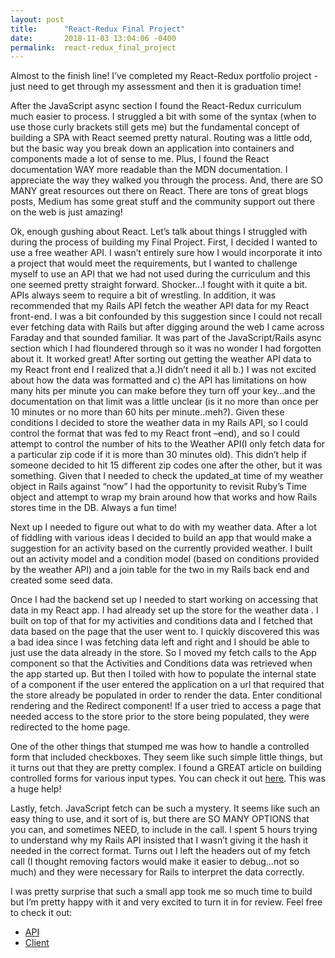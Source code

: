 ```yaml
---
layout: post
title:      "React-Redux Final Project"
date:       2018-11-03 13:04:06 -0400
permalink:  react-redux_final_project
---
```




Almost to the finish line! I’ve completed my React-Redux portfolio project - just need to get through my assessment and then it is graduation time!

After the JavaScript async section I found the React-Redux curriculum much easier to process. I struggled a bit with some of the syntax (when to use those curly brackets still gets me) but the fundamental concept of building a SPA with React seemed pretty natural. Routing was a little odd, but the basic way you break down an application into containers and components made a lot of sense to me.  Plus, I found the React documentation WAY more readable than the MDN documentation. I appreciate the way they walked you through the process.  And, there are SO MANY great resources out there on React.  There are tons of great blogs posts, Medium has some great stuff and the community support out there on the web is just amazing! 

Ok, enough gushing about React.  Let’s talk about things I struggled with during the process of building my Final Project. First, I decided I wanted to use a free weather API. I wasn’t entirely sure how I would incorporate it into a project that would meet the requirements, but I wanted to challenge myself to use an API that we had not used during the curriculum and this one seemed pretty straight forward. Shocker…I fought with it quite a bit.  APIs always seem to require a bit of wrestling. In addition, it was recommended that my Rails API fetch the weather API data for my React front-end.  I was a bit confounded by this suggestion since I could not recall ever fetching data with Rails but after digging around the web I came across Faraday and that sounded familiar. It was part of the JavaScript/Rails async section which I had floundered through so it was no wonder I had forgotten about it.  It worked great! After sorting out getting the weather API data to my React front end I realized that a.)I didn’t need it all b.) I was not excited about how the data was formatted and c) the API has limitations on how many hits per minute you can make before they turn off your key…and the documentation on that limit was a little unclear (is it no more than once per 10 minutes or no more than 60 hits per minute..meh?).  Given these conditions I decided to store the weather data in my Rails API, so I could control the format that was fed to my React front –end), and so I could attempt to control the number of hits to the  Weather API(I only fetch data for a particular zip code if it is more than 30 minutes old).   This didn’t help if someone decided to hit 15 different zip codes one after the other, but it was something.  Given that I needed to check the updated_at time of my weather object in Rails against “now” I had the opportunity to revisit  Ruby’s  Time object and attempt to wrap my brain around how that works and how Rails stores time in the DB.  Always a fun time!

Next up I needed to figure out what to do with my weather data.  After a lot of fiddling with various ideas I decided to build an app that would make a suggestion for an activity based on the currently provided weather.  I built out an activity model and a condition model (based on conditions provided by the weather API) and a join table for the two in my Rails back end and created some seed data. 

Once I had the backend set up I needed to start working on accessing that data in my React app. I had already set up the store for the weather data . I built on top of that for my activities and conditions data and I fetched that data based on the page that the user went to. I quickly discovered this was a bad idea since I was fetching data left and right and I should be able to just use the data already in the store. So I moved my fetch calls to the App component so that the Activities and Conditions data was retrieved when the app started up.  But then I toiled with how to populate the internal state of a component if the user entered the application on a url that required that the store already be populated in order to render the data.  Enter conditional rendering and the Redirect component! If a user tried to access a page that needed access to the store prior to the store being populated, they were redirected to the home page. 

One of the other things that stumped me was how to handle a controlled form that included checkboxes. They seem like such simple little things, but it turns out that they are pretty complex. I found a GREAT article on building controlled forms for various input types. You can check it out [here]( https://lorenstewart.me/2016/10/31/react-js-forms-controlled-components/). 
This was a huge help!

Lastly, fetch. JavaScript fetch can be such a mystery. It seems like such an easy thing to use, and it sort of is, but there are SO MANY OPTIONS that you can, and sometimes NEED, to include in the call.  I spent 5 hours trying to understand why my Rails API insisted that I wasn’t giving it the hash it needed in the correct format. Turns out I left the headers out of my fetch call (I thought removing factors would make it easier to debug…not so much) and they were necessary for Rails to interpret the data correctly.   

I was pretty surprise that such a small app took me so much time to build but I’m pretty happy with it and very excited to turn it in for review. Feel free to check it out:

* [API](https://github.com/BrownCow371/weather-app-rails-api)
* [Client](https://github.com/BrownCow371/weather-app-rails-api)

